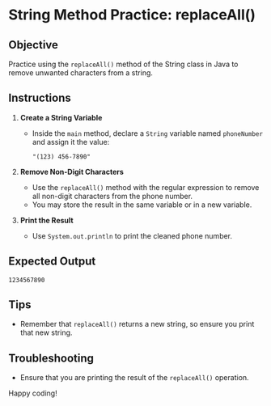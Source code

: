 # String Method Practice: replaceAll()

## Objective
Practice using the `replaceAll()` method of the String class in Java to remove unwanted characters from a string.

## Instructions

1. **Create a String Variable**
   - Inside the `main` method, declare a `String` variable named `phoneNumber` and assign it the value:
     ```
     "(123) 456-7890"
     ```

2. **Remove Non-Digit Characters**
   - Use the `replaceAll()` method with the regular expression to remove all non-digit characters from the phone number.
   - You may store the result in the same variable or in a new variable.

3. **Print the Result**
   - Use `System.out.println` to print the cleaned phone number.

## Expected Output
```
1234567890
```

## Tips
- Remember that `replaceAll()` returns a new string, so ensure you print that new string.

## Troubleshooting
- Ensure that you are printing the result of the `replaceAll()` operation.

Happy coding!